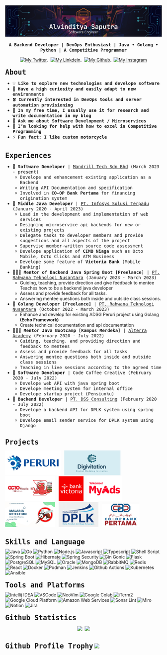 # 


[![Alvinditya Saputra](/images/about/banner.png)](https://piinalpin.com/)
<p align="center"><b align="center"><samp> A Backend Developer | DevOps Enthusiast | Java &#x2022; Golang &#x2022; Python | A Competitive Programmer </samp></b></p>

<div align="center">
  <a href="https://twitter.com/piinalpin">
    <img align="center" alt="My Twitter" height="25px" width="100px" src="https://img.shields.io/badge/Twitter-1DA1F2?style=for-the-badge&logo=Twitter&logoColor=white" />
  </a>
  &nbsp;
  <a href="https://www.linkedin.com/in/piinalpin/">
    <img align="center" alt="My Linkdein" height="25px" width="100px" src="https://img.shields.io/badge/Linkedin-0A66C2?style=for-the-badge&logo=Linkedin&logoColor=white" />
  </a>
  &nbsp;
  <a href="https://github.com/piinalpin">
    <img align="center" alt="My Github" height="25px" width="100px" src="https://img.shields.io/badge/Github-181717?style=for-the-badge&logo=Github&logoColor=white" />
  </a>
  &nbsp;
  <a href="https://www.instagram.com/piinalpin/">
    <img align="center" alt="My Instagram" height="25px" width="100px" src="https://img.shields.io/badge/Instagram-E4405F?style=for-the-badge&logo=instagram&logoColor=white" />
  </a>
</div>

<br>
<b style="font-size: 1.4rem;"><samp>About</samp></b>

- 💡 &nbsp;<samp><b>Like to explore new technologies and develope software</b></samp>
- 🔭 &nbsp;<samp><b>Have a high curiosity and easily adapt to new environments</b></samp>
- 🍀 &nbsp;<samp><b>Currently interested in DevOps tools and server automation provisioning</b></samp>
- 📔 &nbsp;<samp><b>In my free time, I usually use it for research and write documentation in my blog</b></samp>
- 💬 &nbsp;<samp><b>Ask me about Software Development / Microservices</b></samp>
- 🤔 &nbsp;<samp><b>I’m looking for help with how to excel in Competitive Programming</b></samp>
- ⚡ &nbsp;<samp><b>Fun fact: I like custom motorcycle</b>

<br>
<b style="font-size: 1.4rem;"><samp>Experiences</samp></b>

- 💼 &nbsp;<samp><b>Software Developer</b> | [Mandrill Tech Sdn Bhd](https://www.mandrill.com.my/) (March 2023 - present)</samp>
    -  <samp>Develope and enhancement existing application as a Backend</samp>
    -  <samp>Writing API Documentation and specification</samp>
    -  <samp>Involved in <b>CO-OP Bank Pertama</b> for financing origination system</samp>
- 👷 &nbsp;<samp><b>Middle Java Developer</b> | [PT. Infosys Solusi Terpadu](https://ist.id) (January 2020 - April 2023)</samp>
  -  <samp>Lead in the development and implementation of web services</samp>
  - <samp>Designing microservice api backends for new or existing projects</samp>
  - <samp>Delegate tasks to developer members and provide suggestions and all aspects of the project</samp>
  - <samp>Supervise member-written source code assessment</samp>
  - <samp>Develope application of <b>CIMB Niaga</b> such as Octo Mobile, Octo Clicks and ATM Business</samp>
  - <samp>Develope some feature of <b>Victoria Bank</b> (Mobile Banking)</samp>
- 👨🏻‍🏫 &nbsp;<samp><b>Mentor of Backend Java Spring Boot [Freelance]</b> | [PT. Rahwana Teknologi Nusantara](https://rawlabs.id) (January 2023 - March 2023)</samp>
  - Guiding, teaching, provide direction and give feedback to mentee Teaches how to be a backend java developer
  - Assess and provide feedback for all tasks.
  - Answering mentee questions both inside and outside class sessions.
- 👷 &nbsp;<samp><b>Golang Developer [Freelance]</b> | [PT. Rahwana Teknologi Nusantara](https://rawlabs.id) (October 2022 - March 2023)</samp>
  - Enhance and develop for existing ADSG Peruri project using Golang **(Echo Framework)**
  - Create technical documentation and api documentation
- 👨🏻‍🏫 &nbsp;<samp><b>Mentor Java Bootcamp [Kampus Merdeka]</b> | [Alterra Academy](https://academy.alterra.id) (February 2020 - July 2022)</samp>
  - <samp>Guiding, teaching, and providing direction and feedback to mentees</samp>
  - <samp>Assess and provide feedback for all tasks</samp>
  - <samp>Answering mentee questions both inside and outside class sessions</samp>
  - <samp>Teaching in live sessions according to the agreed time</samp>
- 💼 &nbsp;<samp><b>Software Developer</b> | Code Coffee Creative (February 2020 - July 2022)</samp>
  - <samp>Develope web API with java spring boot</samp>
  - <samp>Develope meeting system for internal office</samp>
  - <samp>Develope startup project (Pensiunku)</samp>
- 💼 &nbsp;<samp><b>Backend Developer</b> | [PT. DSS Consulting](https://dssconsulting.id) (February 2020 - July 2022)</samp>
  - <samp>Develope a backend API for DPLK system using spring boot</samp>
  - <samp>Develope email sender service for DPLK system using Django</samp>

<br>
<b style="font-size: 1.4rem;"><samp>Projects</samp></b>
<p align="left">
  <img height="80px" src="/images/about/peruri-logo.jpg"/>&nbsp;&nbsp;
  <img height="80px" src="/images/about/digivitation-logo.png"/>&nbsp;&nbsp;
  <img height="80px" src="/images/about/octomobile-logo.jpg"/>&nbsp;&nbsp;
  <img height="80px" src="/images/about/bank-victoria-logo.jpg"/>&nbsp;&nbsp;
  <img height="80px" src="/images/about/myads-logo.jpg"/>&nbsp;&nbsp;
  <img height="80px" src="/images/about/thesis-project-malaria-detection.jpg"/>&nbsp;&nbsp;
  <img height="80px" src="/images/about/dplk-logo.jpg"/>&nbsp;&nbsp;
  <img height="80px" src="/images/about/cbp.png"/>&nbsp;&nbsp;
</p>

<br>
<b style="font-size: 1.4rem;"><samp>Skills and Language</samp></b>

<div>
    <img src="https://img.shields.io/badge/Java-ED8B00?style=for-the-badge&logo=spring&logoColor=white" alt="Java" style="margin-top:10px;"/>
    <img src="https://img.shields.io/badge/Go-00ADD8?style=for-the-badge&logo=go&logoColor=white" alt="Go"/>
    <img src="https://img.shields.io/badge/Python-3776AB?style=for-the-badge&logo=python&logoColor=white" alt="Python"/>
    <img src="https://img.shields.io/badge/Node.js-43853D?style=for-the-badge&logo=node.js&logoColor=white" alt="Node.js"/>
    <img src="https://img.shields.io/badge/JavaScript-F7DF1E?style=for-the-badge&logo=javascript&logoColor=black" alt="Javascript"/>
    <img src="https://img.shields.io/badge/TypeScript-007ACC?style=for-the-badge&logo=typescript&logoColor=white" alt="Typescript"/>
    <img src="https://img.shields.io/badge/Shell_Script-121011?style=for-the-badge&logo=gnu-bash&logoColor=white" alt="Shell Script"/>
    <img src="https://img.shields.io/badge/SpringBoot-6DB33F?style=for-the-badge&logo=spring&logoColor=white" alt="Spring Boot"/>
    <img src="https://img.shields.io/badge/Hibernate-59666C?style=for-the-badge&logo=Hibernate&logoColor=white" alt="Hibernate"/>
    <img src="https://img.shields.io/badge/Spring_Security-6DB33F?style=for-the-badge&logo=Spring-Security&logoColor=white" alt="Spring Security"/>
    <img src="https://img.shields.io/badge/Gin_Gonic-00ADD8?style=for-the-badge&logo=Go&logoColor=white" alt="Gin Gonic"/>
    <img src="https://img.shields.io/badge/Flask-000000?style=for-the-badge&logo=flask&logoColor=white" alt="Flask"/>
    <img src="https://img.shields.io/badge/PostgreSQL-316192?style=for-the-badge&logo=postgresql&logoColor=white" alt="PostgreSQL"/>
    <img src="https://img.shields.io/badge/MySQL-00000F?style=for-the-badge&logo=mysql&logoColor=white" alt="MySQL"/>
    <img src="https://img.shields.io/badge/Oracle-F80000?style=for-the-badge&logo=oracle&logoColor=black" alt="Oracle"/>
    <img src="https://img.shields.io/badge/MongoDB-4EA94B?style=for-the-badge&logo=mongodb&logoColor=white" alt="MongoDB"/>
    <img src="https://img.shields.io/badge/rabbitmq-%23FF6600.svg?&style=for-the-badge&logo=rabbitmq&logoColor=white" alt="RabbitMQ"/>
    <img src="https://img.shields.io/badge/redis-%23DD0031.svg?&style=for-the-badge&logo=redis&logoColor=white" alt="Redis"/>
    <img src="https://img.shields.io/badge/React-20232A?style=for-the-badge&logo=react&logoColor=61DAFB" alt="React"/>
    <img src="https://img.shields.io/badge/Docker-2496ED?style=for-the-badge&logo=docker&logoColor=white" alt="Docker"/>
    <img src="https://img.shields.io/badge/Podman-892CA0?style=for-the-badge&logo=podman&logoColor=white" alt="Podman"/>
    <img src="https://img.shields.io/badge/Jenkins-D24939?style=for-the-badge&logo=Jenkins&logoColor=white" alt="Jenkins"/>
    <img src="https://img.shields.io/badge/GitHub_Actions-2088FF?style=for-the-badge&logo=github-actions&logoColor=white" alt="Github Actions"/>
    <img src="https://img.shields.io/badge/Kubernetes-326CE5?style=for-the-badge&logo=kubernetes&logoColor=white" alt="Kubernetes"/>
    <img src="https://img.shields.io/badge/Ansible-EE0000?style=for-the-badge&logo=ansible&logoColor=white" alt="Ansible"/>
</div>

<br style="margin-bottom:20px;">
<b style="font-size: 1.4rem;"><samp>Tools and Platforms</samp></b>

<div>
    <img src="https://img.shields.io/badge/IntelliJ_IDEA-000000.svg?style=for-the-badge&logo=intellij-idea&logoColor=white" alt="Intellij IDEA" style="margin-top:10px;"/>
    <img src="https://img.shields.io/badge/Visual_Studio_Code-0078D4?style=for-the-badge&logo=visual%20studio%20code&logoColor=white" alt="VSCode"/>
    <img src="https://img.shields.io/badge/NeoVim-%2357A143.svg?&style=for-the-badge&logo=neovim&logoColor=white" alt="NeoVim"/>
    <img src="https://img.shields.io/badge/Colab-F9AB00?style=for-the-badge&logo=googlecolab&color=525252" alt="Google Colab"/>
    <img src="https://img.shields.io/badge/iTerm2-000000?style=for-the-badge&logo=iterm2&logoColor=white" alt="iTerm2"/>
    <img src="https://img.shields.io/badge/Google_Cloud-4285F4?style=for-the-badge&logo=google-cloud&logoColor=white" alt="Google Cloud Platform"/>
    <img src="https://img.shields.io/badge/Amazon_AWS-232F3E?style=for-the-badge&logo=amazon-aws&logoColor=white" alt="Amazon Web Services"/>
    <img src="https://img.shields.io/badge/SonarLint-CB2029?style=for-the-badge&logo=sonarlint&logoColor=white" alt="Sonar Lint"/>
    <img src="https://img.shields.io/badge/Miro-050038?style=for-the-badge&logo=Miro&logoColor=white" alt="Miro"/>
    <img src="https://img.shields.io/badge/Notion-000000?style=for-the-badge&logo=notion&logoColor=white" alt="Notion"/>
    <img src="https://img.shields.io/badge/Jira-0052CC?style=for-the-badge&logo=Jira&logoColor=white" alt="Jira"/>
</div>

<br>
<b style="font-size: 1.4rem;"><samp>Github Statistics</samp></b>
<p align="center">
    <img  width="395" src="https://github-readme-stats-8n3301tqy-piinalpin.vercel.app/api?username=piinalpin&theme=onedark&hide_border=false&include_all_commits=false&count_private=false"/>&nbsp;
    <img  width="395" src="https://github-readme-streak-stats.herokuapp.com/?user=piinalpin&theme=&theme=onedark&hide_border=false" />
</p>

<br>
<b style="font-size: 1.4rem;"><samp>Github Profile Trophy</samp></b>
<img src="https://github-profile-trophy.vercel.app/?username=piinalpin&column=8&theme=onedark&no-frame=true&no-bg=true"/>



